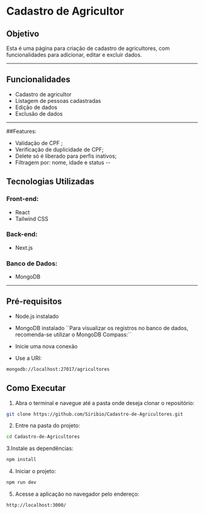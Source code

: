 # Cadastro de Agricultor

## Objetivo

Esta é uma página para criação de cadastro de agricultores, com funcionalidades para adicionar, editar e excluir dados.

---

## Funcionalidades

- Cadastro de agricultor  
- Listagem de pessoas cadastradas  
- Edição de dados  
- Exclusão de dados  

---

##Features:
- Validação de CPF ;
- Verificação de duplicidade de CPF;
- Delete só é liberado para perfis inativos;
- Filtragem por: nome, idade e status
--
## Tecnologias Utilizadas

### Front-end:
- React  
- Tailwind CSS

### Back-end:
- Next.js

### Banco de Dados:
- MongoDB

---

## Pré-requisitos
- Node.js instalado

- MongoDB instalado
´´Para visualizar os registros no banco de dados, recomenda-se utilizar o MongoDB Compass:´´
- Inicie uma nova conexão
- Use a URI:

```bash
mongodb://localhost:27017/agricultores
```

## Como Executar

1. Abra o terminal e navegue até a pasta onde deseja clonar o repositório:

```bash
git clone https://github.com/Siribio/Cadastro-de-Agricultores.git
```

2. Entre na pasta do projeto:
```bash
cd Cadastro-de-Agricultores
```

3.Instale as dependências:
```bash
npm install
```

4. Iniciar o projeto:
```bash
npm run dev
```
5. Acesse a aplicação no navegador pelo endereço:
```bash
http://localhost:3000/

```
